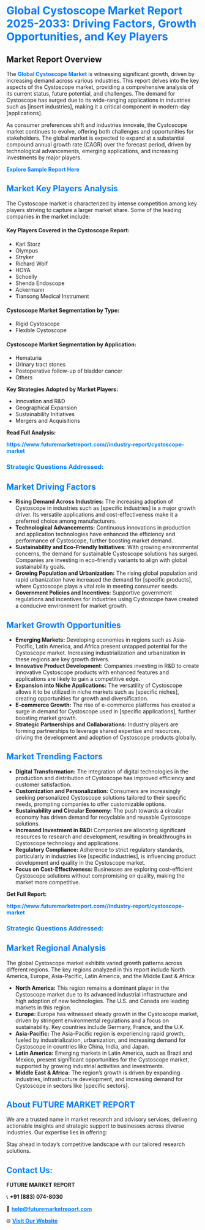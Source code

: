 <h1 style="color: #007BFF;">Global Cystoscope Market Report 2025-2033: Driving Factors, Growth Opportunities, and Key Players</h1>

<section id="overview">
<h2>Market Report Overview</h2>
<p>The <a href="https://www.futuremarketreport.com//industry-report/cystoscope-market" style="color: #007BFF; text-decoration: none;"><strong>Global Cystoscope Market</strong></a> is witnessing significant growth, driven by increasing demand across various industries. This report delves into the key aspects of the Cystoscope market, providing a comprehensive analysis of its current status, future potential, and challenges. The demand for Cystoscope has surged due to its wide-ranging applications in industries such as [insert industries], making it a critical component in modern-day [applications].</p>
<p>As consumer preferences shift and industries innovate, the Cystoscope market continues to evolve, offering both challenges and opportunities for stakeholders. The global market is expected to expand at a substantial compound annual growth rate (CAGR) over the forecast period, driven by technological advancements, emerging applications, and increasing investments by major players.</p>
</section>

<section id="overview">
<p><a href="https://www.futuremarketreport.com//request-sample/reportId=80144" style="color: #007BFF; text-decoration: none;"><strong>Explore Sample Report Here</strong></a></p>
</section>

<section id="key-players">
<h2 style="color: #007BFF;">Market Key Players Analysis</h2>
<p>The Cystoscope market is characterized by intense competition among key players striving to capture a larger market share. Some of the leading companies in the market include:</p>
<h4>Key Players Covered in the Cystoscope Report:</h4>
<ul><li>Karl Storz</li><li>Olympus</li><li>Stryker</li><li>Richard Wolf</li><li>HOYA</li><li>Schoelly</li><li>Shenda Endoscope</li><li>Ackermann</li><li>Tiansong Medical Instrument</li></ul>
<h4>Cystoscope Market Segmentation by Type:</h4>
<ul><li>Rigid Cystoscope</li><li>Flexible Cystoscope</li></ul>

<h4>Cystoscope Market Segmentation by Application:</h4>
<ul><li>Hematuria</li><li>Urinary tract stones</li><li>Postoperative follow-up of bladder cancer</li><li>Others</li></ul>
<p><strong>Key Strategies Adopted by Market Players:</strong></p>
<ul>
<li>Innovation and R&D</li>
<li>Geographical Expansion</li>
<li>Sustainability Initiatives</li>
<li>Mergers and Acquisitions</li>
</ul>
</section>

<section>
<p><strong>Read Full Analysis: </strong></p><a href="https://www.futuremarketreport.com//industry-report/cystoscope-market" style="color: #007BFF; text-decoration: none;"><strong>https://www.futuremarketreport.com//industry-report/cystoscope-market</strong></a>
<h3 style="color: #007BFF;">Strategic Questions Addressed:</h3>
</section>

<section id="driving-factors">
<h2 style="color: #007BFF;">Market Driving Factors</h2>
<ul>
<li><strong>Rising Demand Across Industries:</strong> The increasing adoption of Cystoscope in industries such as [specific industries] is a major growth driver. Its versatile applications and cost-effectiveness make it a preferred choice among manufacturers.</li>
<li><strong>Technological Advancements:</strong> Continuous innovations in production and application technologies have enhanced the efficiency and performance of Cystoscope, further boosting market demand.</li>
<li><strong>Sustainability and Eco-Friendly Initiatives:</strong> With growing environmental concerns, the demand for sustainable Cystoscope solutions has surged. Companies are investing in eco-friendly variants to align with global sustainability goals.</li>
<li><strong>Growing Population and Urbanization:</strong> The rising global population and rapid urbanization have increased the demand for [specific products], where Cystoscope plays a vital role in meeting consumer needs.</li>
<li><strong>Government Policies and Incentives:</strong> Supportive government regulations and incentives for industries using Cystoscope have created a conducive environment for market growth.</li>
</ul>
</section>

<section id="growth-opportunities">
<h2 style="color: #007BFF;">Market Growth Opportunities</h2>
<ul>
<li><strong>Emerging Markets:</strong> Developing economies in regions such as Asia-Pacific, Latin America, and Africa present untapped potential for the Cystoscope market. Increasing industrialization and urbanization in these regions are key growth drivers.</li>
<li><strong>Innovative Product Development:</strong> Companies investing in R&D to create innovative Cystoscope products with enhanced features and applications are likely to gain a competitive edge.</li>
<li><strong>Expansion into Niche Applications:</strong> The versatility of Cystoscope allows it to be utilized in niche markets such as [specific niches], creating opportunities for growth and diversification.</li>
<li><strong>E-commerce Growth:</strong> The rise of e-commerce platforms has created a surge in demand for Cystoscope used in [specific applications], further boosting market growth.</li>
<li><strong>Strategic Partnerships and Collaborations:</strong> Industry players are forming partnerships to leverage shared expertise and resources, driving the development and adoption of Cystoscope products globally.</li>
</ul>
</section>

<section id="trending-factors">
<h2 style="color: #007BFF;">Market Trending Factors</h2>
<ul>
<li><strong>Digital Transformation:</strong> The integration of digital technologies in the production and distribution of Cystoscope has improved efficiency and customer satisfaction.</li>
<li><strong>Customization and Personalization:</strong> Consumers are increasingly seeking personalized Cystoscope solutions tailored to their specific needs, prompting companies to offer customizable options.</li>
<li><strong>Sustainability and Circular Economy:</strong> The push towards a circular economy has driven demand for recyclable and reusable Cystoscope solutions.</li>
<li><strong>Increased Investment in R&D:</strong> Companies are allocating significant resources to research and development, resulting in breakthroughs in Cystoscope technology and applications.</li>
<li><strong>Regulatory Compliance:</strong> Adherence to strict regulatory standards, particularly in industries like [specific industries], is influencing product development and quality in the Cystoscope market.</li>
<li><strong>Focus on Cost-Effectiveness:</strong> Businesses are exploring cost-efficient Cystoscope solutions without compromising on quality, making the market more competitive.</li>
</ul>
</section>

<section>
<p><strong>Get Full Report: </strong></p><a href="https://www.futuremarketreport.com//industry-report/cystoscope-market" style="color: #007BFF; text-decoration: none;"><strong>https://www.futuremarketreport.com//industry-report/cystoscope-market</strong></a>
<h3 style="color: #007BFF;">Strategic Questions Addressed:</h3>
</section>


<section id="regional-analysis">
<h2 style="color: #007BFF;">Market Regional Analysis</h2>
<p>The global Cystoscope market exhibits varied growth patterns across different regions. The key regions analyzed in this report include North America, Europe, Asia-Pacific, Latin America, and the Middle East & Africa:</p>
<ul>
<li><strong>North America:</strong> This region remains a dominant player in the Cystoscope market due to its advanced industrial infrastructure and high adoption of new technologies. The U.S. and Canada are leading markets in this region.</li>
<li><strong>Europe:</strong> Europe has witnessed steady growth in the Cystoscope market, driven by stringent environmental regulations and a focus on sustainability. Key countries include Germany, France, and the U.K.</li>
<li><strong>Asia-Pacific:</strong> The Asia-Pacific region is experiencing rapid growth, fueled by industrialization, urbanization, and increasing demand for Cystoscope in countries like China, India, and Japan.</li>
<li><strong>Latin America:</strong> Emerging markets in Latin America, such as Brazil and Mexico, present significant opportunities for the Cystoscope market, supported by growing industrial activities and investments.</li>
<li><strong>Middle East & Africa:</strong> The region’s growth is driven by expanding industries, infrastructure development, and increasing demand for Cystoscope in sectors like [specific sectors].</li>
</ul>
</section>

<footer>
<h2 style="color: #007BFF;">About FUTURE MARKET REPORT</h2>
<p>We are a trusted name in market research and advisory services, delivering actionable insights and strategic support to businesses across diverse industries. Our expertise lies in offering:</p>

<p>Stay ahead in today’s competitive landscape with our tailored research solutions.</p>

<h2 style="color: #007BFF;">Contact Us:</h2>
<p><strong>FUTURE MARKET REPORT</strong></p>
<p>📞 <strong>+91 (883) 074-8030</strong></p>
<p>📧 <strong><a href="mailto:help@futuremarketreport.com" style="color: #007BFF;">help@futuremarketreport.com</a></strong></p>
<p>🌐 <strong><a href="https://www.futuremarketreport.com/" style="color: #007BFF;">Visit Our Website</a></strong></p>
</footer>